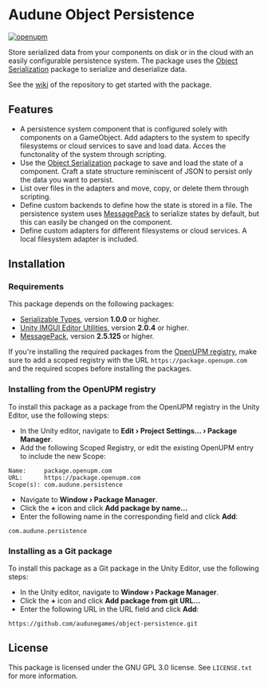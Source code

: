 # Audune Object Persistence

[![openupm](https://img.shields.io/npm/v/com.audune.persistence?label=openupm&registry_uri=https://package.openupm.com)](https://openupm.com/packages/com.audune.persistence/)

Store serialized data from your components on disk or in the cloud with an easily configurable persistence system. The package uses the [Object Serialization](https://github.com/audunegames/object-serialization) package to serialize and deserialize data.

See the [wiki](https://github.com/audunegames/object-persistence/wiki) of the repository to get started with the package.

## Features

* A persistence system component that is configured solely with components on a GameObject. Add adapters to the system to specify filesystems or cloud services to save and load data. Acces the functonality of the system through scripting.
* Use the [Object Serialization](https://github.com/audunegames/object-serialization) package to save and load the state of a component. Craft a state structure reminiscent of JSON to persist only the data you want to persist.
* List over files in the adapters and move, copy, or delete them through scripting.
* Define custom backends to define how the state is stored in a file. The persistence system uses [MessagePack](https://msgpack.org/) to serialize states by default, but this can easily be changed on the component.
* Define custom adapters for different filesystems or cloud services. A local filesystem adapter is included.

## Installation

### Requirements

This package depends on the following packages:

* [Serializable Types](https://openupm.com/packages/com.audune.utils.types/), version **1.0.0** or higher.
* [Unity IMGUI Editor Utilities](https://openupm.com/packages/com.audune.utils.unityeditor/), version **2.0.4** or higher.
* [MessagePack](https://openupm.com/packages/net.tnrd.messagepack/), version **2.5.125** or higher.

If you're installing the required packages from the [OpenUPM registry](https://openupm.com/), make sure to add a scoped registry with the URL `https://package.openupm.com` and the required scopes before installing the packages.

### Installing from the OpenUPM registry

To install this package as a package from the OpenUPM registry in the Unity Editor, use the following steps:

* In the Unity editor, navigate to **Edit › Project Settings... › Package Manager**.
* Add the following Scoped Registry, or edit the existing OpenUPM entry to include the new Scope:

```
Name:     package.openupm.com
URL:      https://package.openupm.com
Scope(s): com.audune.persistence
```

* Navigate to **Window › Package Manager**.
* Click the **+** icon and click **Add package by name...**
* Enter the following name in the corresponding field and click **Add**:

```
com.audune.persistence
```

### Installing as a Git package

To install this package as a Git package in the Unity Editor, use the following steps:

* In the Unity editor, navigate to **Window › Package Manager**.
* Click the **+** icon and click **Add package from git URL...**
* Enter the following URL in the URL field and click **Add**:

```
https://github.com/audunegames/object-persistence.git
```

## License

This package is licensed under the GNU GPL 3.0 license. See `LICENSE.txt` for more information.
